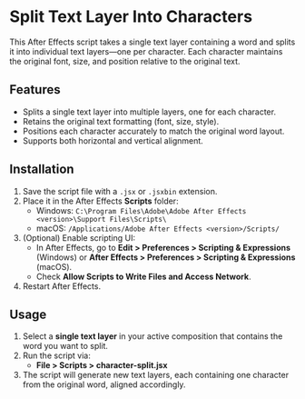 # Split Text Layer Into Characters

This After Effects script takes a single text layer containing a word and splits it into individual text layers—one per character. Each character maintains the original font, size, and position relative to the original text.

## Features

- Splits a single text layer into multiple layers, one for each character.
- Retains the original text formatting (font, size, style).
- Positions each character accurately to match the original word layout.
- Supports both horizontal and vertical alignment.

## Installation

1. Save the script file with a `.jsx` or `.jsxbin` extension.
2. Place it in the After Effects **Scripts** folder:
   - Windows: `C:\Program Files\Adobe\Adobe After Effects <version>\Support Files\Scripts\`
   - macOS: `/Applications/Adobe After Effects <version>/Scripts/`
3. (Optional) Enable scripting UI:
   - In After Effects, go to **Edit > Preferences > Scripting & Expressions** (Windows) or **After Effects > Preferences > Scripting & Expressions** (macOS).
   - Check **Allow Scripts to Write Files and Access Network**.
4. Restart After Effects.

## Usage

1. Select a **single text layer** in your active composition that contains the word you want to split.
2. Run the script via:
   - **File > Scripts > character-split.jsx**
3. The script will generate new text layers, each containing one character from the original word, aligned accordingly.
